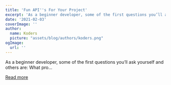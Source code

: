 ```yaml
---
title: 'Fun API''s For Your Project'
excerpt: 'As a beginner developer, some of the first questions you’ll ask yourself and others are:     What pro...'
date: '2021-02-03'
coverImage: ''
author:
  name: Koders
  picture: "assets/blog/authors/koders.png"
ogImage:
  url: ''
---
```


As a beginner developer, some of the first questions you’ll ask yourself and others are:     What pro...

[Read more](https://dev.to/brojenuel/fun-api-s-for-your-project-113o)
